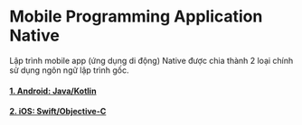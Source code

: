 # Mobile Programming Application Native

Lập trình mobile app (ứng dụng di động) Native được chia thành 2 loại chính sử dụng ngôn ngữ lập trình gốc. <br>

#### [1. Android: Java/Kotlin](https://github.com/DauBv/Mobile-Programming-Application/tree/main/Native-App)

#### [2. iOS: Swift/Objective-C](https://github.com/DauBv/Mobile-Programming-Application/tree/main/Native-App/iOS)

